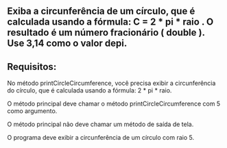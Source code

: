 ## Exiba a circunferência de um círculo, que é calculada usando a fórmula: C = 2 * pi * raio . O resultado é um número fracionário ( double ). Use 3,14 como o valor depi.

## Requisitos:
No método printCircleCircumference, você precisa exibir a circunferência do círculo, que é calculada usando a fórmula: 2 * pi * raio.

O método principal deve chamar o método printCircleCircumference com 5 como argumento.

O método principal não deve chamar um método de saída de tela.

O programa deve exibir a circunferência de um círculo com raio 5.

